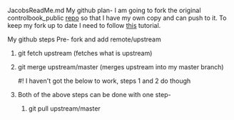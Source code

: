 JacobsReadMe.md
My github plan-
I am going to fork the original controlbook_public [repo](https://github.com/randybeard/controlbook_public) so that I have my own copy and can push to it. To keep my fork up to date I need to follow [this](https://stackoverflow.com/questions/39819441/keeping-a-fork-up-to-date) tutorial.

My github steps
Pre- fork and add remote/upstream
1. git fetch upstream (fetches what is upstream)
2. git merge upstream/master (merges upstream into my master branch)
   
   #! I haven't got the below to work, steps 1 and 2 do though
3. Both of the above steps can be done with one step-
   1. git pull upstream/master

